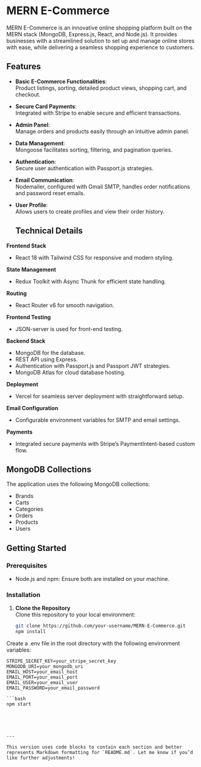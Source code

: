 # MERN E-Commerce

MERN E-Commerce is an innovative online shopping platform built on the MERN stack (MongoDB, Express.js, React, and Node.js). It provides businesses with a streamlined solution to set up and manage online stores with ease, while delivering a seamless shopping experience to customers.

## Features

- **Basic E-Commerce Functionalities**:  
  Product listings, sorting, detailed product views, shopping cart, and checkout.

- **Secure Card Payments**:  
  Integrated with Stripe to enable secure and efficient transactions.

- **Admin Panel**:  
  Manage orders and products easily through an intuitive admin panel.

- **Data Management**:  
  Mongoose facilitates sorting, filtering, and pagination queries.

- **Authentication**:  
  Secure user authentication with Passport.js strategies.

- **Email Communication**:  
  Nodemailer, configured with Gmail SMTP, handles order notifications and password reset emails.

- **User Profile**:  
  Allows users to create profiles and view their order history.


  ## Technical Details

**Frontend Stack**  
- React 18 with Tailwind CSS for responsive and modern styling.

**State Management**  
- Redux Toolkit with Async Thunk for efficient state handling.

**Routing**  
- React Router v6 for smooth navigation.

**Frontend Testing**  
- JSON-server is used for front-end testing.

**Backend Stack**  
- MongoDB for the database.
- REST API using Express.
- Authentication with Passport.js and Passport JWT strategies.
- MongoDB Atlas for cloud database hosting.

**Deployment**  
- Vercel for seamless server deployment with straightforward setup.

**Email Configuration**  
- Configurable environment variables for SMTP and email settings.

**Payments**  
- Integrated secure payments with Stripe’s PaymentIntent-based custom flow.



## MongoDB Collections

The application uses the following MongoDB collections:
- Brands
- Carts
- Categories
- Orders
- Products
- Users


## Getting Started

### Prerequisites

- Node.js and npm: Ensure both are installed on your machine.


### Installation

1. **Clone the Repository**  
   Clone this repository to your local environment:
   ```bash
   git clone https://github.com/your-username/MERN-E-Commerce.git
   npm install

Create a .env file in the root directory with the following environment variables:
   ```plaintext
STRIPE_SECRET_KEY=your_stripe_secret_key
MONGODB_URI=your_mongodb_uri
EMAIL_HOST=your_email_host
EMAIL_PORT=your_email_port
EMAIL_USER=your_email_user
EMAIL_PASSWORD=your_email_password

```bash
npm start





---

This version uses code blocks to contain each section and better represents Markdown formatting for `README.md`. Let me know if you’d like further adjustments!

